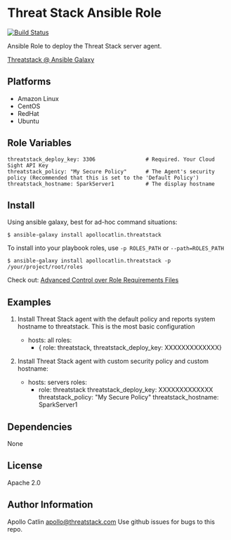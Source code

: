 Threat Stack Ansible Role
=========

[![Build Status](https://travis-ci.org/threatstack/threatstack-ansible.svg?branch=master)][travis]

[travis]: https://travis-ci.org/threatstack/threatstack-ansible

Ansible Role to deploy the Threat Stack server agent.

[Threatstack @ Ansible Galaxy](https://galaxy.ansible.com/list#/roles/2903)

Platforms
---------

* Amazon Linux
* CentOS
* RedHat
* Ubuntu

Role Variables
--------------
	threatstack_deploy_key: 3306				# Required. Your Cloud Sight API Key
	threatstack_policy: "My Secure Policy"    	# The Agent's security policy (Recommended that this is set to the 'Default Policy')
	threatstack_hostname: SparkServer1      	# The display hostname

Install
----------------
Using ansible galaxy, best for ad-hoc command situations:

	$ ansible-galaxy install apollocatlin.threatstack

To install into your playbook roles, use `-p ROLES_PATH` or `--path=ROLES_PATH`

	$ ansible-galaxy install apollocatlin.threatstack -p /your/project/root/roles

Check out: [Advanced Control over Role Requirements Files](http://docs.ansible.com/galaxy.html#advanced-control-over-role-requirements-files)


Examples
----------------
1) Install Threat Stack agent with the default policy and reports system hostname to threatstack. This is the most basic configuration

	- hosts: all
      roles:
         - { role: threatstack, threatstack_deploy_key: XXXXXXXXXXXXX}

2) Install Threat Stack agent with custom security policy and custom hostname:

    - hosts: servers
      roles:
    	- role: threatstack
      	  threatstack_deploy_key: XXXXXXXXXXXXX
      	  threatstack_policy: "My Secure Policy"
      	  threatstack_hostname: SparkServer1

Dependencies
------------

None

License
-------

Apache 2.0

Author Information
------------------
Apollo Catlin <apollo@threatstack.com>
Use github issues for bugs to this repo.
